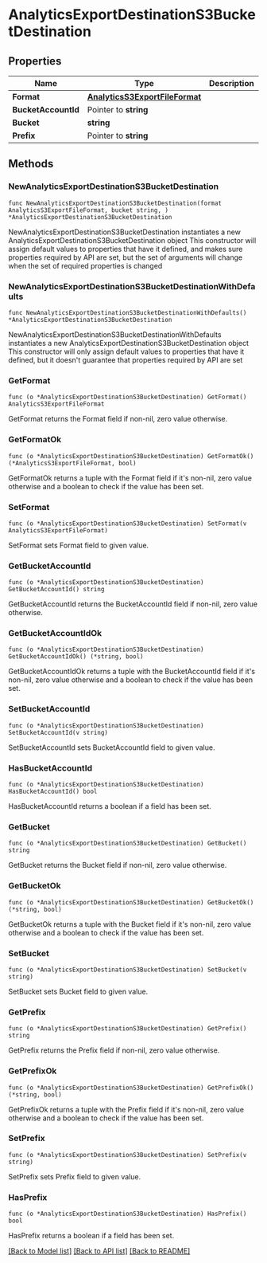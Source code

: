 # AnalyticsExportDestinationS3BucketDestination

## Properties

Name | Type | Description | Notes
------------ | ------------- | ------------- | -------------
**Format** | [**AnalyticsS3ExportFileFormat**](AnalyticsS3ExportFileFormat.md) |  | 
**BucketAccountId** | Pointer to **string** |  | [optional] 
**Bucket** | **string** |  | 
**Prefix** | Pointer to **string** |  | [optional] 

## Methods

### NewAnalyticsExportDestinationS3BucketDestination

`func NewAnalyticsExportDestinationS3BucketDestination(format AnalyticsS3ExportFileFormat, bucket string, ) *AnalyticsExportDestinationS3BucketDestination`

NewAnalyticsExportDestinationS3BucketDestination instantiates a new AnalyticsExportDestinationS3BucketDestination object
This constructor will assign default values to properties that have it defined,
and makes sure properties required by API are set, but the set of arguments
will change when the set of required properties is changed

### NewAnalyticsExportDestinationS3BucketDestinationWithDefaults

`func NewAnalyticsExportDestinationS3BucketDestinationWithDefaults() *AnalyticsExportDestinationS3BucketDestination`

NewAnalyticsExportDestinationS3BucketDestinationWithDefaults instantiates a new AnalyticsExportDestinationS3BucketDestination object
This constructor will only assign default values to properties that have it defined,
but it doesn't guarantee that properties required by API are set

### GetFormat

`func (o *AnalyticsExportDestinationS3BucketDestination) GetFormat() AnalyticsS3ExportFileFormat`

GetFormat returns the Format field if non-nil, zero value otherwise.

### GetFormatOk

`func (o *AnalyticsExportDestinationS3BucketDestination) GetFormatOk() (*AnalyticsS3ExportFileFormat, bool)`

GetFormatOk returns a tuple with the Format field if it's non-nil, zero value otherwise
and a boolean to check if the value has been set.

### SetFormat

`func (o *AnalyticsExportDestinationS3BucketDestination) SetFormat(v AnalyticsS3ExportFileFormat)`

SetFormat sets Format field to given value.


### GetBucketAccountId

`func (o *AnalyticsExportDestinationS3BucketDestination) GetBucketAccountId() string`

GetBucketAccountId returns the BucketAccountId field if non-nil, zero value otherwise.

### GetBucketAccountIdOk

`func (o *AnalyticsExportDestinationS3BucketDestination) GetBucketAccountIdOk() (*string, bool)`

GetBucketAccountIdOk returns a tuple with the BucketAccountId field if it's non-nil, zero value otherwise
and a boolean to check if the value has been set.

### SetBucketAccountId

`func (o *AnalyticsExportDestinationS3BucketDestination) SetBucketAccountId(v string)`

SetBucketAccountId sets BucketAccountId field to given value.

### HasBucketAccountId

`func (o *AnalyticsExportDestinationS3BucketDestination) HasBucketAccountId() bool`

HasBucketAccountId returns a boolean if a field has been set.

### GetBucket

`func (o *AnalyticsExportDestinationS3BucketDestination) GetBucket() string`

GetBucket returns the Bucket field if non-nil, zero value otherwise.

### GetBucketOk

`func (o *AnalyticsExportDestinationS3BucketDestination) GetBucketOk() (*string, bool)`

GetBucketOk returns a tuple with the Bucket field if it's non-nil, zero value otherwise
and a boolean to check if the value has been set.

### SetBucket

`func (o *AnalyticsExportDestinationS3BucketDestination) SetBucket(v string)`

SetBucket sets Bucket field to given value.


### GetPrefix

`func (o *AnalyticsExportDestinationS3BucketDestination) GetPrefix() string`

GetPrefix returns the Prefix field if non-nil, zero value otherwise.

### GetPrefixOk

`func (o *AnalyticsExportDestinationS3BucketDestination) GetPrefixOk() (*string, bool)`

GetPrefixOk returns a tuple with the Prefix field if it's non-nil, zero value otherwise
and a boolean to check if the value has been set.

### SetPrefix

`func (o *AnalyticsExportDestinationS3BucketDestination) SetPrefix(v string)`

SetPrefix sets Prefix field to given value.

### HasPrefix

`func (o *AnalyticsExportDestinationS3BucketDestination) HasPrefix() bool`

HasPrefix returns a boolean if a field has been set.


[[Back to Model list]](../README.md#documentation-for-models) [[Back to API list]](../README.md#documentation-for-api-endpoints) [[Back to README]](../README.md)


